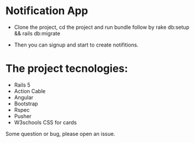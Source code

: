 # Notification App


* Clone the project, cd the project and run bundle follow by rake db:setup && rails db:migrate

* Then you can signup and start to create notifitions.

The project tecnologies:
====

* Rails 5
* Action Cable
* Angular
* Bootstrap
* Rspec
* Pusher
* W3schools CSS for cards


Some question or bug, please open an issue.

